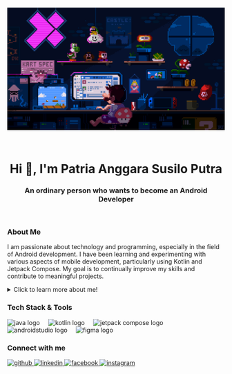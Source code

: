![Masterhead](assets/mario.gif)

<br>

<h1 align="center">Hi 👋, I'm Patria Anggara Susilo Putra</h1>
<h3 align="center">An ordinary person who wants to become an Android Developer</h3>

<br>

<h3>About Me</h3>
<p>
  I am passionate about technology and programming, especially in the field of Android development. I have been learning and experimenting with various aspects of mobile development, particularly using Kotlin and Jetpack Compose. My goal is to continually improve my skills and contribute to meaningful projects.
<p>

<details>
  <summary>
    Click to learn more about me!
  </summary>
  <br>

  - 🌱 I’m currently learning Jetpack Compose
  - 💬 Ask me about Kotlin, Android, or anything tech-related!
  - 🎯 My goal is to become an Native Android Developer 
  - 📫 How to reach me: [susiloangga17@gmail.com](susiloangga17@gmail.com)
</details>

<h3>Tech Stack & Tools</h3>
<div align="left">
  <img src="https://cdn.jsdelivr.net/gh/devicons/devicon/icons/java/java-original.svg" height="50" alt="java logo"  />
  <img width="12" />
  <img src="https://cdn.jsdelivr.net/gh/devicons/devicon/icons/kotlin/kotlin-original.svg" height="50" alt="kotlin logo"  />
  <img width="12" />
  <img src="https://cdn.jsdelivr.net/gh/devicons/devicon@latest/icons/jetpackcompose/jetpackcompose-original.svg" height="50" alt="jetpack compose logo" />
  <img width="12" />
  <img src="https://cdn.jsdelivr.net/gh/devicons/devicon/icons/androidstudio/androidstudio-original.svg" height="50" alt="androidstudio logo"  />
  <img width="12" />
  <img src="https://cdn.jsdelivr.net/gh/devicons/devicon/icons/figma/figma-original.svg" height="50" alt="figma logo"  />
</div>

<h3>Connect with me</h3>

<a href="https://github.com/https://github.com/patriciaanggraeni" target="_blank">
  <img src=https://img.shields.io/badge/github-%2324292e.svg?&style=for-the-badge&logo=github&logoColor=white alt=github style="margin-bottom: 5px;" />
</a>
<a href="https://linkedin.com/in/https://www.linkedin.com/in/patriaanggara/" target="_blank">
  <img src=https://img.shields.io/badge/linkedin-%231E77B5.svg?&style=for-the-badge&logo=linkedin&logoColor=white alt=linkedin style="margin-bottom: 5px;" />
</a>
<a href="https://www.facebook.com/https://www.facebook.com/patria.a.putra.1" target="_blank">
  <img src=https://img.shields.io/badge/facebook-%232E87FB.svg?&style=for-the-badge&logo=facebook&logoColor=white alt=facebook style="margin-bottom: 5px;" />
</a>
<a href="https://instagram.com/https://www.instagram.com/anggara_susilo/" target="_blank">
  <img src=https://img.shields.io/badge/instagram-%23000000.svg?&style=for-the-badge&logo=instagram&logoColor=white alt=instagram style="margin-bottom: 5px;" />
</a>
